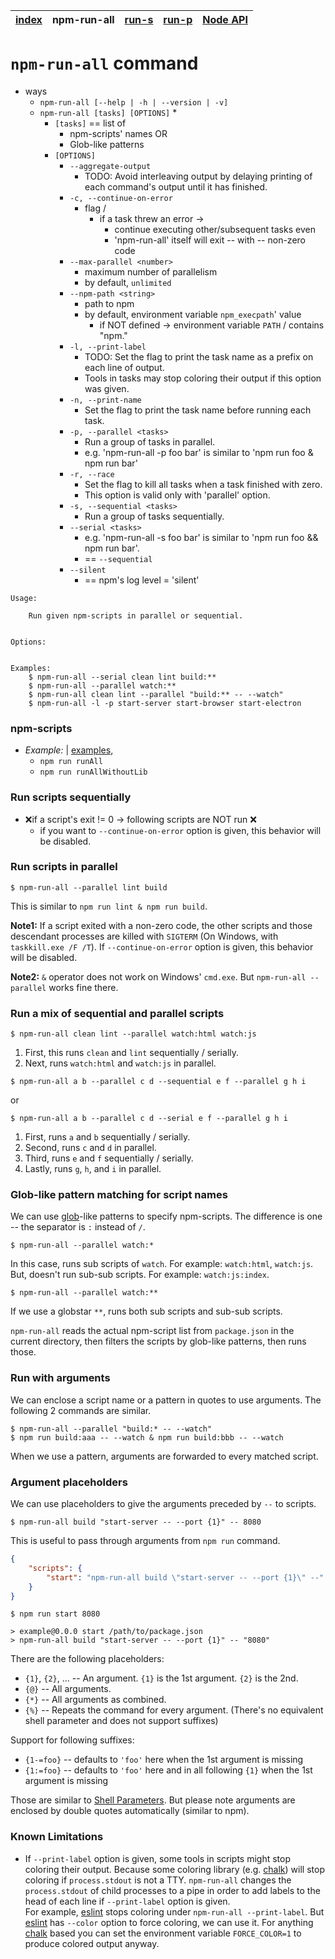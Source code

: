 | [index](../README.md) | npm-run-all | [run-s](run-s.md) | [run-p](run-p.md) | [Node API](node-api.md) |
|-----------------------|-------------|-------------------|-------------------|-------------------------|

# `npm-run-all` command

* ways
  * `npm-run-all [--help | -h | --version | -v]`
  * `npm-run-all [tasks] [OPTIONS]`
    * 
    * `[tasks]` == list of
      * npm-scripts' names OR
      * Glob-like patterns
    * `[OPTIONS]`
      * `--aggregate-output`
        * TODO: Avoid interleaving output by delaying printing of each command's output until it has finished.
      * `-c, --continue-on-error`
        * flag / 
          * if a task threw an error -> 
            * continue executing other/subsequent tasks even 
            * 'npm-run-all' itself will exit -- with -- non-zero code
      * `--max-parallel <number>`
        * maximum number of parallelism
        * by default, `unlimited`
      * `--npm-path <string>`
        * path to npm
        * by default, environment variable `npm_execpath`' value
          * if NOT defined -> environment variable `PATH` / contains "npm." 
      * `-l, --print-label`
        * TODO: Set the flag to print the task name as a prefix on each line of output. 
        * Tools in tasks may stop coloring their output if this option was given.
      * `-n, --print-name`
        * Set the flag to print the task name before running each task.
      * `-p, --parallel <tasks>`
        * Run a group of tasks in parallel.
        * e.g. 'npm-run-all -p foo bar' is similar to 'npm run foo & npm run bar'
      * `-r, --race`
        * Set the flag to kill all tasks when a task finished with zero.
        * This option is valid only with 'parallel' option.
      * `-s, --sequential <tasks>`
        * Run a group of tasks sequentially.
      * `--serial <tasks>`
        * e.g. 'npm-run-all -s foo bar' is similar to 'npm run foo && npm run bar'.
        * == `--sequential`
      * `--silent`
        * == npm's log level = 'silent'
```
Usage:

    Run given npm-scripts in parallel or sequential.


Options:


Examples:
    $ npm-run-all --serial clean lint build:**
    $ npm-run-all --parallel watch:**
    $ npm-run-all clean lint --parallel "build:** -- --watch"
    $ npm-run-all -l -p start-server start-browser start-electron
```

### npm-scripts

* _Example:_ | [examples](examples),
  * `npm run runAll`
  * `npm run runAllWithoutLib`

### Run scripts sequentially

* ❌if a script's exit != 0 -> following scripts are NOT run ❌
  * if you want to `--continue-on-error` option is given, this behavior will be disabled.

### Run scripts in parallel

```
$ npm-run-all --parallel lint build
```

This is similar to `npm run lint & npm run build`.

**Note1:** If a script exited with a non-zero code, the other scripts and those descendant processes are killed with `SIGTERM` (On Windows, with `taskkill.exe /F /T`).
If `--continue-on-error` option is given, this behavior will be disabled.

**Note2:** `&` operator does not work on Windows' `cmd.exe`. But `npm-run-all --parallel` works fine there.

### Run a mix of sequential and parallel scripts

```
$ npm-run-all clean lint --parallel watch:html watch:js
```

1. First, this runs `clean` and `lint` sequentially / serially.
2. Next, runs `watch:html` and `watch:js` in parallel.

```
$ npm-run-all a b --parallel c d --sequential e f --parallel g h i
```
or

```
$ npm-run-all a b --parallel c d --serial e f --parallel g h i
```

1. First, runs `a` and `b` sequentially / serially.
2. Second, runs `c` and `d` in parallel.
3. Third, runs `e` and `f` sequentially / serially.
4. Lastly, runs `g`, `h`, and `i` in parallel.

### Glob-like pattern matching for script names

We can use [glob]-like patterns to specify npm-scripts.
The difference is one -- the separator is `:` instead of `/`.

```
$ npm-run-all --parallel watch:*
```

In this case, runs sub scripts of `watch`. For example: `watch:html`, `watch:js`.
But, doesn't run sub-sub scripts. For example: `watch:js:index`.

```
$ npm-run-all --parallel watch:**
```

If we use a globstar `**`, runs both sub scripts and sub-sub scripts.

`npm-run-all` reads the actual npm-script list from `package.json` in the current directory, then filters the scripts by glob-like patterns, then runs those.

### Run with arguments

We can enclose a script name or a pattern in quotes to use arguments.
The following 2 commands are similar.

```
$ npm-run-all --parallel "build:* -- --watch"
$ npm run build:aaa -- --watch & npm run build:bbb -- --watch
```

When we use a pattern, arguments are forwarded to every matched script.

### Argument placeholders

We can use placeholders to give the arguments preceded by `--` to scripts.

```
$ npm-run-all build "start-server -- --port {1}" -- 8080
```

This is useful to pass through arguments from `npm run` command.

```json
{
    "scripts": {
        "start": "npm-run-all build \"start-server -- --port {1}\" --"
    }
}
```

```
$ npm run start 8080

> example@0.0.0 start /path/to/package.json
> npm-run-all build "start-server -- --port {1}" -- "8080"
```

There are the following placeholders:

- `{1}`, `{2}`, ... -- An argument. `{1}` is the 1st argument. `{2}` is the 2nd.
- `{@}` -- All arguments.
- `{*}` -- All arguments as combined.
- `{%}` -- Repeats the command for every argument. (There's no equivalent shell parameter and does not support suffixes)

Support for following suffixes:

- `{1-=foo}` -- defaults to `'foo'` here when the 1st argument is missing
- `{1:=foo}` -- defaults to `'foo'` here and in all following `{1}` when the 1st argument is missing

Those are similar to [Shell Parameters](http://www.gnu.org/software/bash/manual/bashref.html#Shell-Parameters). But please note arguments are enclosed by double quotes automatically (similar to npm).

### Known Limitations

- If `--print-label` option is given, some tools in scripts might stop coloring their output.
  Because some coloring library (e.g. [chalk]) will stop coloring if `process.stdout` is not a TTY.
  `npm-run-all` changes the `process.stdout` of child processes to a pipe in order to add labels to the head of each line if `--print-label` option is given.<br>
  For example, [eslint] stops coloring under `npm-run-all --print-label`. But [eslint] has `--color` option to force coloring, we can use it. For anything [chalk] based you can set the environment variable `FORCE_COLOR=1` to produce colored output anyway.

[glob]: https://www.npmjs.com/package/glob#glob-primer
[chalk]: https://www.npmjs.com/package/chalk
[eslint]: https://www.npmjs.com/package/eslint
